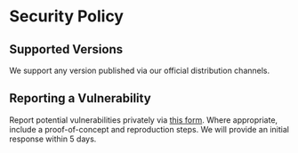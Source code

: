 # Security Policy

## Supported Versions

We support any version published via our official distribution channels.

## Reporting a Vulnerability

Report potential vulnerabilities privately via [this form](https://github.com/Authenticator-Extension/Authenticator/security/advisories/new).
Where appropriate, include a proof-of-concept and reproduction steps.
We will provide an initial response within 5 days.
